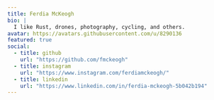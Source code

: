 ```yaml
---
title: Ferdia McKeogh
bio: |
  I like Rust, drones, photography, cycling, and others.
avatar: https://avatars.githubusercontent.com/u/8290136
featured: true
social:
  - title: github
    url: "https://github.com/fmckeogh"
  - title: instagram
    url: "https://www.instagram.com/ferdiamckeogh/"
  - title: linkedin
    url: "https://www.linkedin.com/in/ferdia-mckeogh-5b042b194"
---
```

